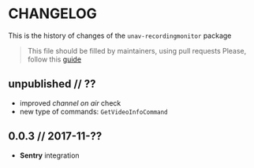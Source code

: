 # CHANGELOG

This is the history of changes of the `unav-recordingmonitor` package

> This file should be filled by maintainers, using pull requests
> Please, follow this [guide](http://keepachangelog.com/en/0.3.0/)

## unpublished // ??

* improved _channel on air_ check
* new type of commands: `GetVideoInfoCommand`

## 0.0.3 // 2017-11-??

* **Sentry** integration

